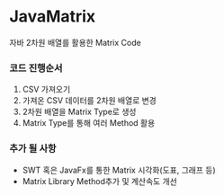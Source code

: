 # JavaMatrix
자바 2차원 배열를 활용한 Matrix Code

### 코드 진행순서
1. CSV 가져오기
2. 가져온 CSV 데이터를 2차원 배열로 변경
3. 2차원 배열을 Matrix Type로 생성
4. Matrix Type를 통해 여러 Method 활용


### 추가 될 사항
- SWT 혹은 JavaFx를 통한 Matrix 시각화(도표, 그래프 등)
- Matrix Library Method추가 및 계산속도 개선
